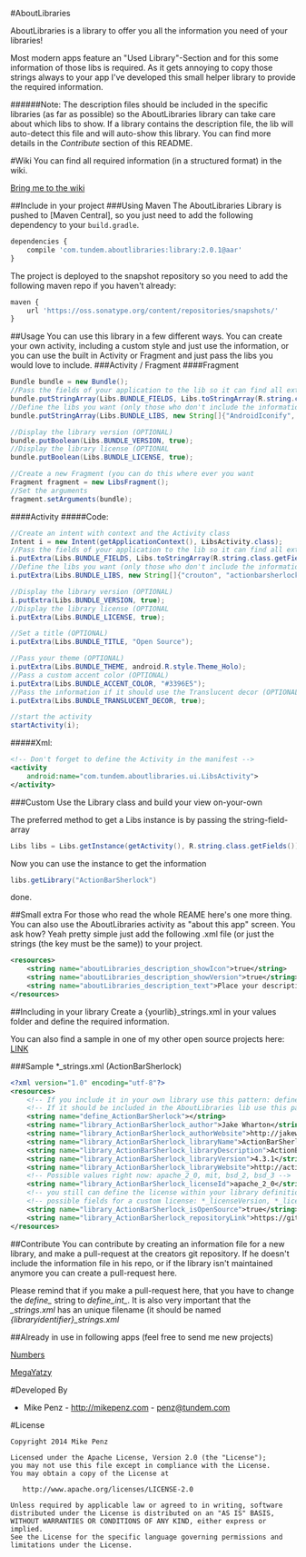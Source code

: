 #AboutLibraries

AboutLibraries is a library to offer you all the information you need of your libraries!

Most modern apps feature an "Used Library"-Section and for this some information of those libs is required. As it gets annoying to copy those strings always to your app I've developed this small helper library to provide the required information.

######Note:
The description files should be included in the specific libraries (as far as possible) so the AboutLibraries library can take care about which libs to show. If a library contains the description file, the lib will auto-detect this file and will auto-show this library. You can find more details in the *Contribute* section of this README.


#Wiki
You can find all required information (in a structured format) in the wiki.

[Bring me to the wiki](https://github.com/mikepenz/AboutLibraries/wiki)

##Include in your project
###Using Maven
The AboutLibraries Library is pushed to [Maven Central], so you just need to add the following dependency to your `build.gradle`.

```javascript
dependencies {
	compile 'com.tundem.aboutlibraries:library:2.0.1@aar'
}
```

The project is deployed to the snapshot repository so you need to add the following maven repo if you haven't already:

```javascript
maven { 
    url 'https://oss.sonatype.org/content/repositories/snapshots/' 
}
```

##Usage
You can use this library in a few different ways. You can create your own activity, including a custom style and just use the information, or you can use the built in Activity or Fragment and just pass the libs you would love to include.
###Activity / Fragment
####Fragment
```java
Bundle bundle = new Bundle();
//Pass the fields of your application to the lib so it can find all external lib information
bundle.putStringArray(Libs.BUNDLE_FIELDS, Libs.toStringArray(R.string.class.getFields()));
//Define the libs you want (only those who don't include the information, and are managed by the AboutLibraries library) (OPTIONAL if all used libraries offer the information)
bundle.putStringArray(Libs.BUNDLE_LIBS, new String[]{"AndroidIconify", "ActiveAndroid", "FButton", "Crouton", "HoloGraphLibrary", "ShowcaseView", "NineOldAndroids", "AndroidViewpagerIndicator"});

//Display the library version (OPTIONAL)
bundle.putBoolean(Libs.BUNDLE_VERSION, true);
//Display the library license (OPTIONAL
bundle.putBoolean(Libs.BUNDLE_LICENSE, true);

//Create a new Fragment (you can do this where ever you want
Fragment fragment = new LibsFragment();
//Set the arguments
fragment.setArguments(bundle);
```
####Activity
#####Code:
```java
//Create an intent with context and the Activity class
Intent i = new Intent(getApplicationContext(), LibsActivity.class);
//Pass the fields of your application to the lib so it can find all external lib information
i.putExtra(Libs.BUNDLE_FIELDS, Libs.toStringArray(R.string.class.getFields()));
//Define the libs you want (only those who don't include the information, and are managed by the AboutLibraries library) (OPTIONAL if all used libraries offer the information)
i.putExtra(Libs.BUNDLE_LIBS, new String[]{"crouton", "actionbarsherlock", "showcaseview"});

//Display the library version (OPTIONAL)
i.putExtra(Libs.BUNDLE_VERSION, true);
//Display the library license (OPTIONAL
i.putExtra(Libs.BUNDLE_LICENSE, true);

//Set a title (OPTIONAL)
i.putExtra(Libs.BUNDLE_TITLE, "Open Source");

//Pass your theme (OPTIONAL)
i.putExtra(Libs.BUNDLE_THEME, android.R.style.Theme_Holo);
//Pass a custom accent color (OPTIONAL)
i.putExtra(Libs.BUNDLE_ACCENT_COLOR, "#3396E5");
//Pass the information if it should use the Translucent decor (OPTIONAL) -> requires ACCENT_COLOR
i.putExtra(Libs.BUNDLE_TRANSLUCENT_DECOR, true);

//start the activity
startActivity(i);
```
#####Xml:
```xml
<!-- Don't forget to define the Activity in the manifest -->
<activity
	android:name="com.tundem.aboutlibraries.ui.LibsActivity">
</activity>
```

###Custom
Use the Library class and build your view on-your-own

The preferred method to get a Libs instance is by passing the string-field-array
```java
Libs libs = Libs.getInstance(getActivity(), R.string.class.getFields());
```

Now you can use the instance to get the information
```java
libs.getLibrary("ActionBarSherlock")
```
done.


##Small extra
For those who read the whole REAME here's one more thing.
You can also use the AboutLibraries activity as "about this app" screen. You ask how?
Yeah pretty simple just add the following .xml file (or just the strings (the key must be the same)) to your project.

```xml
<resources>
    <string name="aboutLibraries_description_showIcon">true</string>
    <string name="aboutLibraries_description_showVersion">true</string>
    <string name="aboutLibraries_description_text">Place your description here :D</string>
</resources>
```


##Including in your library
Create a {yourlib}_strings.xml in your values folder and define the required information.

You can also find a sample in one of my other open source projects here: [LINK](https://github.com/mikepenz/AnimatedGridView/blob/master/library/src/main/res/values/info_strings.xml)

###Sample *_strings.xml (ActionBarSherlock)
```xml
<?xml version="1.0" encoding="utf-8"?>
<resources>
    <!-- If you include it in your own library use this pattern: define_* -->
    <!-- If it should be included in the AboutLibraries lib use this pattern: define_int_* -->
    <string name="define_ActionBarSherlock"></string>
    <string name="library_ActionBarSherlock_author">Jake Wharton</string>
    <string name="library_ActionBarSherlock_authorWebsite">http://jakewharton.com/</string>
    <string name="library_ActionBarSherlock_libraryName">ActionBarSherlock</string>
    <string name="library_ActionBarSherlock_libraryDescription">ActionBarSherlock is an standalone library designed to facilitate the use of the action bar design pattern across all versions of Android through a single API.</string>
    <string name="library_ActionBarSherlock_libraryVersion">4.3.1</string>
    <string name="library_ActionBarSherlock_libraryWebsite">http://actionbarsherlock.com/</string>
    <!-- Possible values right now: apache_2_0, mit, bsd_2, bsd_3 -->
    <string name="library_ActionBarSherlock_licenseId">apache_2_0</string>
    <!-- you still can define the license within your library definition, but it is recommend to use the id -->
    <!-- possible fields for a custom license: *_licenseVersion, *_licenseLink, *_licenseContent -->
    <string name="library_ActionBarSherlock_isOpenSource">true</string>
    <string name="library_ActionBarSherlock_repositoryLink">https://github.com/JakeWharton/ActionBarSherlock</string>
</resources>
```


##Contribute
You can contribute by creating an information file for a new library, and make a pull-request at the creators git repository. If he doesn't include the information file in his repo, or if the library isn't maintained anymore you can create a pull-request here.

Please remind that if you make a pull-request here, that you have to change the *define_* string to *define_int_*. It is also very important that the *_strings.xml* has an unique filename (it should be named *{libraryidentifier}_strings.xml*


##Already in use in following apps
(feel free to send me new projects)

[Numbers](https://play.google.com/store/apps/details?id=com.tundem.numbersreloaded.free)

[MegaYatzy](https://play.google.com/store/apps/details?id=com.tundem.yatzyTJ)



#Developed By

* Mike Penz - http://mikepenz.com - <penz@tundem.com>


#License

    Copyright 2014 Mike Penz

    Licensed under the Apache License, Version 2.0 (the "License");
    you may not use this file except in compliance with the License.
    You may obtain a copy of the License at

       http://www.apache.org/licenses/LICENSE-2.0

    Unless required by applicable law or agreed to in writing, software
    distributed under the License is distributed on an "AS IS" BASIS,
    WITHOUT WARRANTIES OR CONDITIONS OF ANY KIND, either express or implied.
    See the License for the specific language governing permissions and
    limitations under the License.
